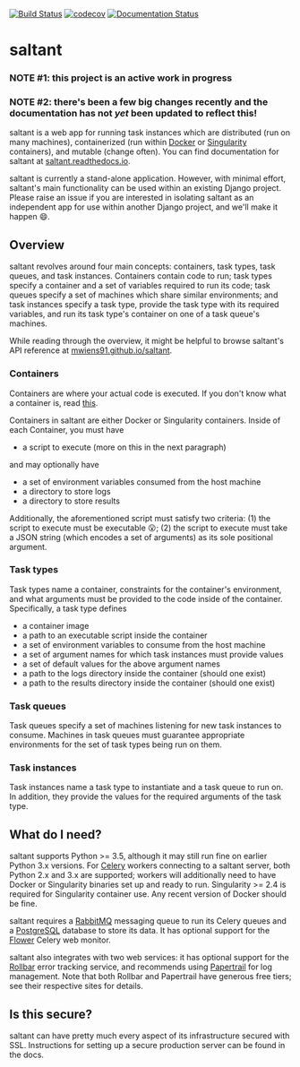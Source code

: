 [![Build Status](https://travis-ci.com/mwiens91/saltant.svg?branch=master)](https://travis-ci.com/mwiens91/saltant)
[![codecov](https://codecov.io/gh/mwiens91/saltant/branch/master/graph/badge.svg)](https://codecov.io/gh/mwiens91/saltant)
[![Documentation Status](https://readthedocs.org/projects/saltant/badge/?version=latest)](https://saltant.readthedocs.io/en/latest/?badge=latest)

# saltant

### NOTE #1: this project is an active work in progress
### NOTE #2: there's been a few big changes recently and the documentation has not *yet* been updated to reflect this!

saltant is a web app for running task instances which are distributed
(run on many machines), containerized (run within
[Docker](https://www.docker.com/) or
[Singularity](https://www.sylabs.io/) containers), and mutable (change
often). You can find documentation for saltant at
[saltant.readthedocs.io](https://saltant.readthedocs.io/en/latest/).

saltant is currently a stand-alone application. However, with minimal
effort, saltant's main functionality can be used within an existing
Django project. Please raise an issue if you are interested in isolating
saltant as an independent app for use within another Django project, and
we'll make it happen :smile:.

## Overview

saltant revolves around four main concepts: containers, task types, task
queues, and task instances. Containers contain code to run; task types
specify a container and a set of variables required to run its code;
task queues specify a set of machines which share similar environments;
and task instances specify a task type, provide the task type with its
required variables, and run its task type's container on one of a task
queue's machines.

While reading through the overview, it might be helpful to browse
saltant's API reference at
[mwiens91.github.io/saltant](https://mwiens91.github.io/saltant/).

### Containers

Containers are where your actual code is executed. If you don't know
what a container is, read [this](https://www.docker.com/what-container).

Containers in saltant are either Docker or Singularity containers.
Inside of each Container, you must have

+ a script to execute (more on this in the next paragraph)

and may optionally have

+ a set of environment variables consumed from the host machine
+ a directory to store logs
+ a directory to store results

Additionally, the aforementioned script must satisfy two criteria: (1)
the script to execute must be executable :open_mouth:; (2) the script to
execute must take a JSON string (which encodes a set of arguments) as
its sole positional argument.

### Task types

Task types name a container, constraints for the container's
environment, and what arguments must be provided to the code inside of
the container.  Specifically, a task type defines

+ a container image
+ a path to an executable script inside the container
+ a set of environment variables to consume from the host machine
+ a set of argument names for which task instances must provide values
+ a set of default values for the above argument names
+ a path to the logs directory inside the container (should one exist)
+ a path to the results directory inside the container (should one exist)

### Task queues

Task queues specify a set of machines listening for new task instances
to consume. Machines in task queues must guarantee appropriate
environments for the set of task types being run on them.

### Task instances

Task instances name a task type to instantiate and a task queue to run
on. In addition, they provide the values for the required arguments of
the task type.

## What do I need?

saltant supports Python >= 3.5, although it may still run fine on
earlier Python 3.x versions. For
[Celery](https://github.com/celery/celery) workers connecting to a
saltant server, both Python 2.x and 3.x are supported; workers will
additionally need to have Docker or Singularity binaries set up and
ready to run. Singularity >= 2.4 is required for Singularity container
use. Any recent version of Docker should be fine.

saltant requires a [RabbitMQ](https://www.rabbitmq.com/) messaging queue
to run its Celery queues and a [PostgreSQL](https://www.postgresql.org/)
database to store its data. It has optional support for the
[Flower](https://github.com/mher/flower) Celery web monitor.

saltant also integrates with two web services: it has optional support
for the [Rollbar](https://rollbar.com/) error tracking service, and
recommends using [Papertrail](https://paptertrailapp.com/) for log
management. Note that both Rollbar and Papertrail have generous free
tiers; see their respective sites for details.

## Is this secure?

saltant can have pretty much every aspect of its infrastructure secured
with SSL. Instructions for setting up a secure production server can be
found in the docs.
